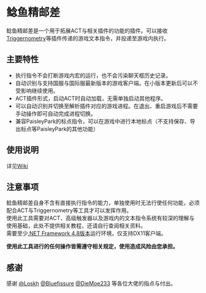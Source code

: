 # 鲶鱼精邮差
鲶鱼精邮差是一个用于拓展ACT与相关插件的功能的插件。可以接收[Triggernometry](https://github.com/paissaheavyindustries/Triggernometry/)等插件传递的游戏文本指令，并投递至游戏内执行。  

## 主要特性
- 执行指令不会打断游戏内宏的运行，也不会污染聊天框历史记录。
- 自动识别与支持国服与国际服最新版本的游戏客户端。在小版本更新后可以不受影响继续使用。
- ACT插件形式，启动ACT时自动加载，无需单独启动其他程序。
- 可以自动识别并切换至解析插件对应的游戏进程。在退出、重启游戏后不需要手动操作即可自动完成进程切换。
- 兼容PaisleyPark的标点指令，可以在游戏中进行本地标点（不支持保存、导出标点等PaisleyPark的其他功能）

## 使用说明
详见[Wiki](https://github.com/Natsukage/PostNamazu/wiki)

## 注意事项
鲶鱼精邮差自身不含有直接执行指令的能力，单独使用时无法行使任何功能，必须配合ACT与Triggernometry等工具才可以发挥作用。  
使用此工具需要对ACT、高级触发器以及游戏内的文本指令系统有较深的理解与使用基础，此处不提供相关教程，还请自行查阅相关资料。  
需要至少[.NET Framework 4.8版本](https://dotnet.microsoft.com/zh-cn/download/dotnet-framework/net48)运行环境，仅支持DX11客户端。  

**使用此工具进行的任何操作皆需遵守相关规定，使用造成风险由您承担。**   

## 感谢
感谢 [@Loskh](https://github.com/Loskh) [@Bluefissure](https://github.com/Bluefissure) [@DieMoe233](https://github.com/DieMoe233) 等各位大佬的指点与付出。

